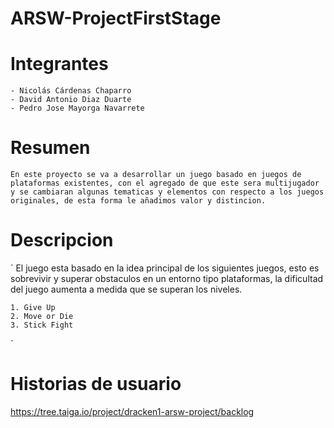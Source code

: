 # ARSW-ProjectFirstStage

# Integrantes
  ```
  - Nicolás Cárdenas Chaparro
  - David Antonio Diaz Duarte
  - Pedro Jose Mayorga Navarrete
  ```
# Resumen
`
En este proyecto se va a desarrollar un juego basado en juegos de plataformas existentes, con el agregado de que este sera multijugador y se cambiaran algunas tematicas y elementos con respecto a los juegos originales, de esta forma le añadimos valor y distincion.
`
# Descripcion
`
El juego esta basado en la idea principal de los siguientes juegos, esto es sobrevivir y superar obstaculos en un entorno tipo plataformas, la dificultad del juego aumenta a medida que se superan los niveles.
  
    1. Give Up
    2. Move or Die
    3. Stick Fight    
`
# Historias de usuario

https://tree.taiga.io/project/dracken1-arsw-project/backlog
